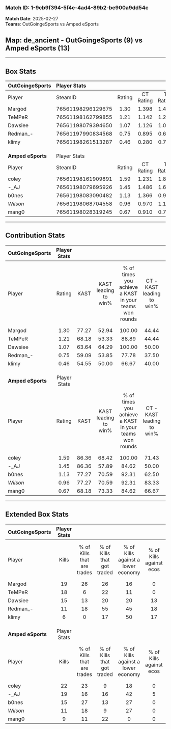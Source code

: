 ### Match ID: 1-9cb9f394-5f4e-4ad4-89b2-be900a9dd54c  
**Match Date**: 2025-02-27  
**Teams**: OutGoingeSports vs Amped eSports  

## **Map**: de_ancient - OutGoingeSports (9) vs Amped eSports (13)  
---  

## Box Stats  

| **OutGoingeSports** | Player Stats      |        |           |          |       |       |       |         |        |      |     |
| :- | :- | :-: | :-: | :-: | :-: | :-: | :-: | :-: | :-: | :-: | :-: |
| Player              | SteamID           | Rating | CT Rating | T Rating | KAST  |  ADR  | Kills | Assists | Deaths | K/D  | HS% |
| Margod              | 76561198296129675 |  1.30  |   1.398   |  1.421   | 77.27 | 90.7  |  19   |    6    |   16   | 1.19 | 57  |
| TeMPeR              | 76561198162799855 |  1.21  |   1.142   |  1.234   | 68.18 | 75.8  |  18   |    3    |   13   | 1.38 | 66  |
| Dawsiee             | 76561198079394650 |  1.07  |   1.126   |  1.066   | 63.64 | 77.1  |  15   |    6    |   13   | 1.15 | 53  |
| Redman_-            | 76561197990834568 |  0.75  |   0.895   |  0.692   | 59.09 | 63.5  |  11   |    3    |   16   | 0.69 | 63  |
| klimy               | 76561198261513287 |  0.46  |   0.280   |  0.789   | 54.55 | 51.8  |   6   |    8    |   18   | 0.33 | 33  |
|                     |                   |        |           |          |       |       |       |         |        |      |     |
|                     |                   |        |           |          |       |       |       |         |        |      |     |
|                     |                   |        |           |          |       |       |       |         |        |      |     |
| **Amped eSports**   | Player Stats      |        |           |          |       |       |       |         |        |      |     |
| Player              | SteamID           | Rating | CT Rating | T Rating | KAST  |  ADR  | Kills | Assists | Deaths | K/D  | HS% |
| coley               | 76561198161909891 |  1.59  |   1.231   |  1.892   | 86.36 | 103.8 |  22   |    4    |   13   | 1.69 | 68  |
| -_AJ                | 76561198079695926 |  1.45  |   1.486   |  1.650   | 86.36 | 101.1 |  19   |    7    |   14   | 1.36 | 52  |
| b0nes               | 76561198083090482 |  1.13  |   1.366   |  0.985   | 77.27 | 56.4  |  15   |    1    |   11   | 1.36 | 60  |
| _Wilson_            | 76561198068704558 |  0.96  |   0.970   |  1.183   | 77.27 | 59.4  |  11   |    7    |   13   | 0.85 | 54  |
| mang0               | 76561198028319245 |  0.67  |   0.910   |  0.739   | 68.18 | 52.3  |   9   |    6    |   18   | 0.50 | 44  |
---  

## Contribution Stats  

| **OutGoingeSports** | Player Stats |       |                      |                                                        |                           |                                                             |                          |                                                            |
| :- | :-: | :-: | :-: | :-: | :-: | :-: | :-: | :-: |
| Player              |    Rating    | KAST  | KAST leading to win% | % of times you achieve a KAST in your teams won rounds | CT - KAST leading to win% | CT - % of times you achieve a KAST in your teams won rounds | T - KAST leading to win% | T - % of times you achieve a KAST in your teams won rounds |
| Margod              |     1.30     | 77.27 |        52.94         |                         100.00                         |           44.44           |                           100.00                            |          62.50           |                           100.00                           |
| TeMPeR              |     1.21     | 68.18 |        53.33         |                         88.89                          |           44.44           |                           100.00                            |          66.67           |                           80.00                            |
| Dawsiee             |     1.07     | 63.64 |        64.29         |                         100.00                         |           50.00           |                           100.00                            |          83.33           |                           100.00                           |
| Redman_-            |     0.75     | 59.09 |        53.85         |                         77.78                          |           37.50           |                            75.00                            |          80.00           |                           80.00                            |
| klimy               |     0.46     | 54.55 |        50.00         |                         66.67                          |           40.00           |                            50.00                            |          57.14           |                           80.00                            |
|                     |              |       |                      |                                                        |                           |                                                             |                          |                                                            |
|                     |              |       |                      |                                                        |                           |                                                             |                          |                                                            |
|                     |              |       |                      |                                                        |                           |                                                             |                          |                                                            |
| **Amped eSports**   | Player Stats |       |                      |                                                        |                           |                                                             |                          |                                                            |
| Player              |    Rating    | KAST  | KAST leading to win% | % of times you achieve a KAST in your teams won rounds | CT - KAST leading to win% | CT - % of times you achieve a KAST in your teams won rounds | T - KAST leading to win% | T - % of times you achieve a KAST in your teams won rounds |
| coley               |     1.59     | 86.36 |        68.42         |                         100.00                         |           71.43           |                           100.00                            |          66.67           |                           100.00                           |
| -_AJ                |     1.45     | 86.36 |        57.89         |                         84.62                          |           50.00           |                            80.00                            |          63.64           |                           87.50                            |
| b0nes               |     1.13     | 77.27 |        70.59         |                         92.31                          |           62.50           |                           100.00                            |          77.78           |                           87.50                            |
| _Wilson_            |     0.96     | 77.27 |        70.59         |                         92.31                          |           83.33           |                           100.00                            |          63.64           |                           87.50                            |
| mang0               |     0.67     | 68.18 |        73.33         |                         84.62                          |           66.67           |                            80.00                            |          77.78           |                           87.50                            |
---  

## Extended Box Stats  

| **OutGoingeSports** | Player Stats |                            |                            |                                    |                         |                              |                                 |        |                             |                                     |                          |                               |                            |
| :- | :-: | :-: | :-: | :-: | :-: | :-: | :-: | :-: | :-: | :-: | :-: | :-: | :-: |
| Player              |    Kills     | % of Kills that are trades | % of Kills that got traded | % of Kills against a lower economy | % of Kills against ecos | % of Kills that are flawless | % of Kills that are close duels | Deaths | % of Deaths that get traded | % of Deaths against a lower economy | % of Deaths against ecos | % of Deaths that are flawless | % of Deaths that are close |
| Margod              |      19      |             26             |             26             |                 16                 |            0            |              42              |                5                |   16   |             25              |                 13                  |            0             |              44               |             0              |
| TeMPeR              |      18      |             6              |             22             |                 11                 |            0            |              72              |               11                |   13   |              0              |                 23                  |            8             |              85               |             0              |
| Dawsiee             |      15      |             13             |             20             |                 20                 |           13            |              60              |                7                |   13   |             15              |                 15                  |            0             |              77               |             8              |
| Redman_-            |      11      |             18             |             55             |                 45                 |           18            |              64              |                0                |   16   |             13              |                 19                  |            0             |              44               |             6              |
| klimy               |      6       |             0              |             17             |                 50                 |           17            |              67              |                0                |   18   |             11              |                 11                  |            0             |              50               |             6              |
|                     |              |                            |                            |                                    |                         |                              |                                 |        |                             |                                     |                          |                               |                            |
|                     |              |                            |                            |                                    |                         |                              |                                 |        |                             |                                     |                          |                               |                            |
|                     |              |                            |                            |                                    |                         |                              |                                 |        |                             |                                     |                          |                               |                            |
| **Amped eSports**   | Player Stats |                            |                            |                                    |                         |                              |                                 |        |                             |                                     |                          |                               |                            |
| Player              |    Kills     | % of Kills that are trades | % of Kills that got traded | % of Kills against a lower economy | % of Kills against ecos | % of Kills that are flawless | % of Kills that are close duels | Deaths | % of Deaths that get traded | % of Deaths against a lower economy | % of Deaths against ecos | % of Deaths that are flawless | % of Deaths that are close |
| coley               |      22      |             23             |             9              |                 18                 |            0            |              59              |                0                |   13   |              8              |                 23                  |            0             |              69               |             8              |
| -_AJ                |      19      |             16             |             16             |                 42                 |            5            |              47              |                0                |   14   |             36              |                  7                  |            0             |              43               |             7              |
| b0nes               |      15      |             27             |             13             |                 27                 |            0            |              60              |                7                |   11   |             18              |                  9                  |            0             |              82               |             0              |
| _Wilson_            |      11      |             18             |             9              |                 27                 |            0            |              73              |                9                |   13   |             38              |                 31                  |            0             |              46               |             8              |
| mang0               |      9       |             11             |             22             |                 0                  |            0            |              33              |               11                |   18   |             33              |                 17                  |            0             |              72               |             6              |
